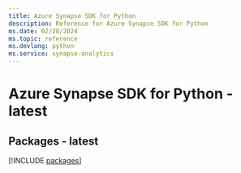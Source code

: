```yaml
---
title: Azure Synapse SDK for Python
description: Reference for Azure Synapse SDK for Python
ms.date: 02/28/2024
ms.topic: reference
ms.devlang: python
ms.service: synapse-analytics
---
```

# Azure Synapse SDK for Python - latest
## Packages - latest
[!INCLUDE [packages](synapse-index.md)]